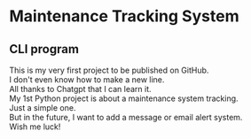 # Maintenance Tracking System
## CLI program
This is my very first project to be published on GitHub.  
I don't even know how to make a new line.  
All thanks to Chatgpt that I can learn it.  
My 1st Python project is about a maintenance system tracking.  
Just a simple one.  
But in the future, I want to add a message or email alert system.  
Wish me luck!

